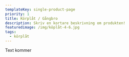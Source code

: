 ```yaml
---
templateKey: single-product-page
priority: 1
title: Körplåt / Gångbro
description: Skriv en kortare beskrivning om produkten!
featuredimage: /img/köplåt-4-6.jpg
tags:
  - körplåt
---
```


Text kommer